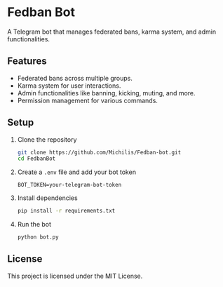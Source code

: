 # Fedban Bot

A Telegram bot that manages federated bans, karma system, and admin functionalities.

## Features

- Federated bans across multiple groups.
- Karma system for user interactions.
- Admin functionalities like banning, kicking, muting, and more.
- Permission management for various commands.

## Setup

1. Clone the repository
    ```sh
    git clone https://github.com/Michilis/Fedban-bot.git
    cd FedbanBot
    ```

2. Create a `.env` file and add your bot token
    ```env
    BOT_TOKEN=your-telegram-bot-token
    ```

3. Install dependencies
    ```sh
    pip install -r requirements.txt
    ```

4. Run the bot
    ```sh
    python bot.py
    ```

## License

This project is licensed under the MIT License.
